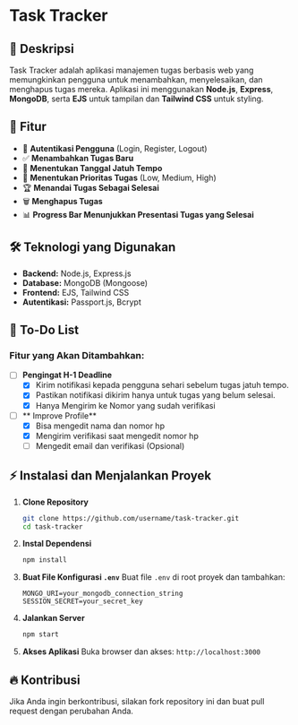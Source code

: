 # Task Tracker

## 📌 Deskripsi
Task Tracker adalah aplikasi manajemen tugas berbasis web yang memungkinkan pengguna untuk menambahkan, menyelesaikan, dan menghapus tugas mereka. Aplikasi ini menggunakan **Node.js**, **Express**, **MongoDB**, serta **EJS** untuk tampilan dan **Tailwind CSS** untuk styling.

## 🚀 Fitur
- 🔐 **Autentikasi Pengguna** (Login, Register, Logout)
- ✅ **Menambahkan Tugas Baru**
- 📅 **Menentukan Tanggal Jatuh Tempo**
- 🚦 **Menentukan Prioritas Tugas** (Low, Medium, High)
- 🏆 **Menandai Tugas Sebagai Selesai**
- 🗑️ **Menghapus Tugas**
- 📊 **Progress Bar Menunjukkan Presentasi Tugas yang Selesai**

## 🛠️ Teknologi yang Digunakan
- **Backend:** Node.js, Express.js
- **Database:** MongoDB (Mongoose)
- **Frontend:** EJS, Tailwind CSS
- **Autentikasi:** Passport.js, Bcrypt

## 📝 To-Do List
### Fitur yang Akan Ditambahkan:
- [ ] **Pengingat H-1 Deadline**  
  - [x] Kirim notifikasi kepada pengguna sehari sebelum tugas jatuh tempo.   
  - [x] Pastikan notifikasi dikirim hanya untuk tugas yang belum selesai. 
  - [x] Hanya Mengirim ke Nomor yang sudah verifikasi
- [ ] ** Improve Profile**
  - [x] Bisa mengedit nama dan nomor hp
  - [x] Mengirim verifikasi saat mengedit nomor hp
  - [ ] Mengedit email dan verifikasi (Opsional)
## ⚡ Instalasi dan Menjalankan Proyek
1. **Clone Repository**
   ```sh
   git clone https://github.com/username/task-tracker.git
   cd task-tracker
   ```
2. **Instal Dependensi**
   ```sh
   npm install
   ```
3. **Buat File Konfigurasi `.env`**
   Buat file `.env` di root proyek dan tambahkan:
   ```env
   MONGO_URI=your_mongodb_connection_string
   SESSION_SECRET=your_secret_key
   ```
4. **Jalankan Server**
   ```sh
   npm start
   ```
5. **Akses Aplikasi**
   Buka browser dan akses: `http://localhost:3000`



## 🔥 Kontribusi
Jika Anda ingin berkontribusi, silakan fork repository ini dan buat pull request dengan perubahan Anda.

